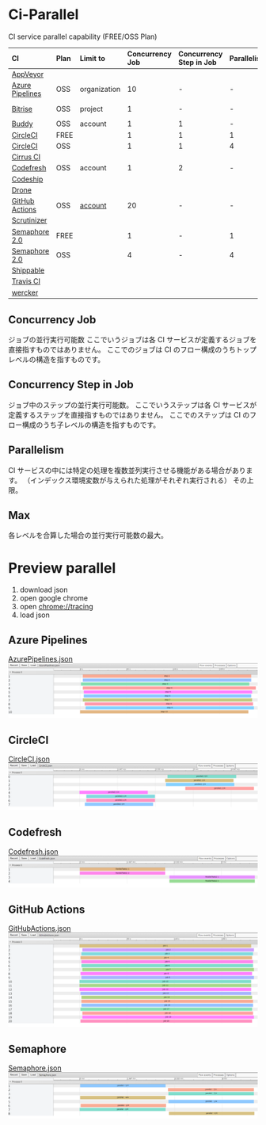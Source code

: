 # Ci-Parallel

CI service parallel capability (FREE/OSS Plan)

|CI|Plan|Limit to|Concurrency Job|Concurrency Step in Job|Parallelism|Max|
|:--|:--|:--|:--|:--|:--|:--|
|[AppVeyor](https://www.appveyor.com)||||
|[Azure Pipelines](https://azure.microsoft.com/ja-jp/services/devops/pipelines/)|OSS|organization|10|-|-|10|
|[Bitrise](https://www.bitrise.io)|OSS|project|1|-|-|1 (x Projects)|
|[Buddy](https://buddy.works)|OSS|account|1|1|-|1|
|[CircleCI](https://circleci.com/pricing/)|FREE||1|1|1|1|
|[CircleCI](https://circleci.com/pricing/)|OSS||1|1|4|4|
|[Cirrus CI](https://cirrus-ci.org/)||
|[Codefresh](https://codefresh.io/)|OSS|account|1|2|-|2|
|[Codeship](https://codeship.com/)||
|[Drone](https://cloud.drone.io/)||
|[GitHub Actions](https://help.github.com/en/articles/about-github-actions)|OSS|[account](https://github.blog/changelog/2019-10-28-github-actions-update-to-job-concurrency-usage-limits/)|20|-|-|20|
|[Scrutinizer](https://scrutinizer-ci.com)||
|[Semaphore 2.0](https://semaphoreci.com/product)|FREE||1|-|1|1|
|[Semaphore 2.0](https://semaphoreci.com/product)|OSS||4|-|4|4|
|[Shippable](http://shippable.com)||
|[Travis CI](https://travis-ci.com/)|
|[wercker](http://www.wercker.com/)||

## Concurrency Job

ジョブの並行実行可能数
ここでいうジョブは各 CI サービスが定義するジョブを直接指すものではありません。
ここでのジョブは CI のフロー構成のうちトップレベルの構造を指すものです。

## Concurrency Step in Job

ジョブ中のステップの並行実行可能数。
ここでいうステップは各 CI サービスが定義するステップを直接指すものではありません。
ここでのステップは CI のフロー構成のうち子レベルの構造を指すものです。

## Parallelism

CI サービスの中には特定の処理を複数並列実行させる機能がある場合があります。
（インデックス環境変数が与えられた処理がそれぞれ実行される）
その上限。

## Max

各レベルを合算した場合の並行実行可能数の最大。

# Preview parallel

1. download json
2. open google chrome
3. open [chrome://tracing](chrome://tracing/)
4. load json

## Azure Pipelines

[AzurePipelines.json](./record/AzurePipelines.json)
![AzurePipelines](./record/images/AzurePipelines.png)

## CircleCI

[CircleCI.json](./record/CircleCI.json)
![CircleCI](./record/images/CircleCI.png)

## Codefresh

[Codefresh.json](./record/Codefresh.json)
![Codefresh](./record/images/Codefresh.png)

## GitHub Actions

[GitHubActions.json](./record/GitHubActions.json)
![GitHubActions](./record/images/GitHubActions.png)

## Semaphore

[Semaphore.json](./record/Semaphore.json)
![Semaphore](./record/images/Semaphore.png)
